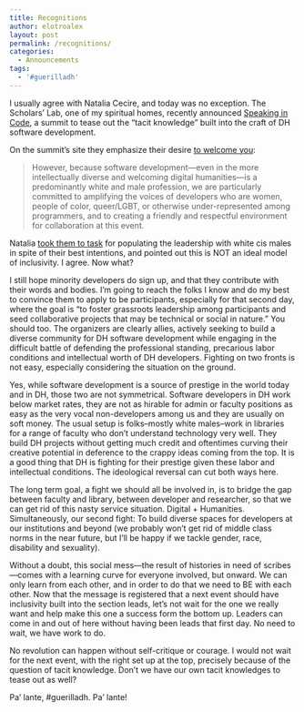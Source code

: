 ```yaml
---
title: Recognitions
author: elotroalex
layout: post
permalink: /recognitions/
categories:
  - Announcements
tags:
  - '#guerilladh'
---
```

I usually agree with Natalia Cecire, and today was no exception. The Scholars&#8217; Lab, one of my spiritual homes, recently announced <a href="http://codespeak.scholarslab.org/" target="_blank">Speaking in Code</a>, a summit to tease out the &#8220;tacit knowledge&#8221; built into the craft of DH software development.

On the summit&#8217;s site they emphasize their desire <a href="http://codespeak.scholarslab.org/#inclusivity" target="_blank">to welcome you</a>:

> However, because software development—even in the more intellectually diverse and welcoming digital humanities—is a predominantly white and male profession, we are particularly committed to amplifying the voices of developers who are women, people of color, queer/LGBT, or otherwise under-represented among programmers, and to creating a friendly and respectful environment for collaboration at this event.

Natalia <a href="http://nataliacecire.blogspot.com/2013/08/tacit.html" target="_blank">took them to task</a> for populating the leadership with white cis males in spite of their best intentions, and pointed out this is NOT an ideal model of inclusivity. I agree. Now what?

I still hope minority developers do sign up, and that they contribute with their words and bodies. I&#8217;m going to reach the folks I know and do my best to convince them to apply to be participants, especially for that second day, where the goal is &#8220;to foster grassroots leadership among participants and seed collaborative projects that may be technical or social in nature.&#8221; You should too. The organizers are clearly allies, actively seeking to build a diverse community for DH software development while engaging in the difficult battle of defending the professional standing, precarious labor conditions and intellectual worth of DH developers. Fighting on two fronts is not easy, especially considering the situation on the ground.

Yes, while software development is a source of prestige in the world today and in DH, those two are not symmetrical. Software developers in DH work below market rates, they are not as hirable for admin or faculty positions as easy as the very vocal non-developers among us and they are usually on soft money. The usual setup is folks–mostly white males–work in libraries for a range of faculty who don&#8217;t understand technology very well. They build DH projects without getting much credit and oftentimes curving their creative potential in deference to the crappy ideas coming from the top. It is a good thing that DH is fighting for their prestige given these labor and intellectual conditions. The ideological reversal can cut both ways here.

The long term goal, a fight we should all be involved in, is to bridge the gap between faculty and library, between developer and researcher, so that we can get rid of this nasty service situation. Digital + Humanities. Simultaneously, our second fight: To build diverse spaces for developers at our institutions and beyond (we probably won&#8217;t get rid of middle class norms in the near future, but I&#8217;ll be happy if we tackle gender, race, disability and sexuality).

Without a doubt, this social mess—the result of histories in need of scribes—comes with a learning curve for everyone involved, but onward. We can only learn from each other, and in order to do that we need to BE with each other. Now that the message is registered that a next event should have inclusivity built into the section leads, let&#8217;s not wait for the one we really want and help make this one a success form the bottom up. Leaders can come in and out of here without having been leads that first day. No need to wait, we have work to do.

No revolution can happen without self-critique or courage. I would not wait for the next event, with the right set up at the top, precisely because of the question of tacit knowledge. Don&#8217;t we have our own tacit knowledges to tease out as well?

Pa&#8217; lante, #guerilladh. Pa&#8217; lante!

&nbsp;

&nbsp;